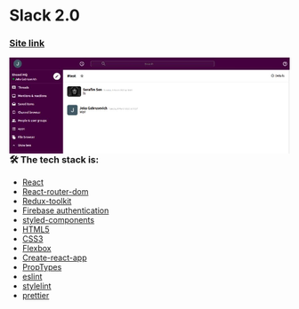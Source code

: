 # Slack 2.0

### [Site link](https://slack-clone-a81dc.web.app/)

<kbd>
  <img align="right" alt="img" src="vrVRMkt.jpeg"  />
</kbd>


 ### 🛠 The tech stack is:


- [React](https://reactjs.org/)
- [React-router-dom](https://reactrouter.com/docs/en/v6/getting-started/overview)
- [Redux-toolkit](https://redux-toolkit.js.org/)
- [Firebase authentication](https://firebase.google.com/)
- [styled-components](https://styled-components.com/)
- [HTML5](https://en.wikipedia.org/wiki/HTML5)
- [CSS3](https://en.wikipedia.org/wiki/Cascading_Style_Sheets)
- [Flexbox](https://en.wikipedia.org/wiki/CSS_Flexible_Box_Layout)
- [Create-react-app](https://create-react-app.dev/docs/getting-started/)
- [PropTypes](https://ru.reactjs.org/docs/typechecking-with-proptypes.html)
- [eslint](https://eslint.org/)
- [stylelint](https://stylelint.io/)
- [prettier](https://prettier.io/)

